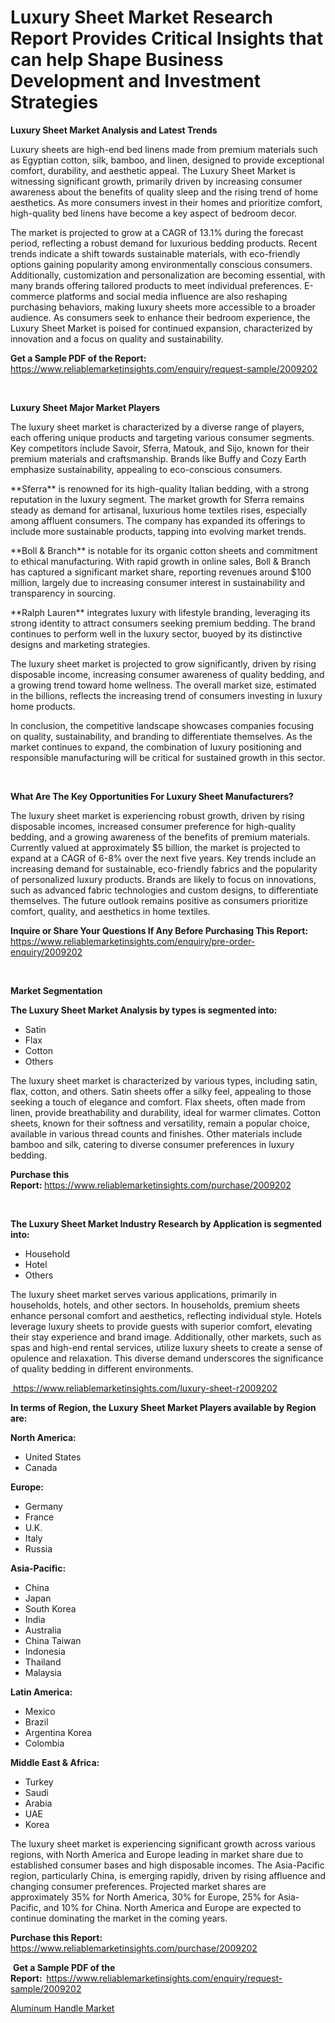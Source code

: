 <p><h1>Luxury Sheet Market Research Report Provides Critical Insights that can help Shape Business Development and Investment Strategies</h1></p><p><strong>Luxury Sheet Market Analysis and Latest Trends</strong></p>
<p><p>Luxury sheets are high-end bed linens made from premium materials such as Egyptian cotton, silk, bamboo, and linen, designed to provide exceptional comfort, durability, and aesthetic appeal. The Luxury Sheet Market is witnessing significant growth, primarily driven by increasing consumer awareness about the benefits of quality sleep and the rising trend of home aesthetics. As more consumers invest in their homes and prioritize comfort, high-quality bed linens have become a key aspect of bedroom decor.</p><p>The market is projected to grow at a CAGR of 13.1% during the forecast period, reflecting a robust demand for luxurious bedding products. Recent trends indicate a shift towards sustainable materials, with eco-friendly options gaining popularity among environmentally conscious consumers. Additionally, customization and personalization are becoming essential, with many brands offering tailored products to meet individual preferences. E-commerce platforms and social media influence are also reshaping purchasing behaviors, making luxury sheets more accessible to a broader audience. As consumers seek to enhance their bedroom experience, the Luxury Sheet Market is poised for continued expansion, characterized by innovation and a focus on quality and sustainability.</p></p>
<p><strong>Get a Sample PDF of the Report:&nbsp;</strong> <a href="https://www.reliablemarketinsights.com/enquiry/request-sample/2009202?utm_campaign=2280&utm_medium=2&utm_source=Github&utm_content=ia&utm_term=05042025&utm_id=luxury-sheet">https://www.reliablemarketinsights.com/enquiry/request-sample/2009202</a></p>
<p>&nbsp;</p>
<p><strong>Luxury Sheet Major Market Players</strong></p>
<p><p>The luxury sheet market is characterized by a diverse range of players, each offering unique products and targeting various consumer segments. Key competitors include Savoir, Sferra, Matouk, and Sijo, known for their premium materials and craftsmanship. Brands like Buffy and Cozy Earth emphasize sustainability, appealing to eco-conscious consumers.</p><p>**Sferra** is renowned for its high-quality Italian bedding, with a strong reputation in the luxury segment. The market growth for Sferra remains steady as demand for artisanal, luxurious home textiles rises, especially among affluent consumers. The company has expanded its offerings to include more sustainable products, tapping into evolving market trends.</p><p>**Boll & Branch** is notable for its organic cotton sheets and commitment to ethical manufacturing. With rapid growth in online sales, Boll & Branch has captured a significant market share, reporting revenues around $100 million, largely due to increasing consumer interest in sustainability and transparency in sourcing.</p><p>**Ralph Lauren** integrates luxury with lifestyle branding, leveraging its strong identity to attract consumers seeking premium bedding. The brand continues to perform well in the luxury sector, buoyed by its distinctive designs and marketing strategies.</p><p>The luxury sheet market is projected to grow significantly, driven by rising disposable income, increasing consumer awareness of quality bedding, and a growing trend toward home wellness. The overall market size, estimated in the billions, reflects the increasing trend of consumers investing in luxury home products.</p><p>In conclusion, the competitive landscape showcases companies focusing on quality, sustainability, and branding to differentiate themselves. As the market continues to expand, the combination of luxury positioning and responsible manufacturing will be critical for sustained growth in this sector.</p></p>
<p>&nbsp;</p>
<p><strong>What Are The Key Opportunities For Luxury Sheet Manufacturers?</strong></p>
<p><p>The luxury sheet market is experiencing robust growth, driven by rising disposable incomes, increased consumer preference for high-quality bedding, and a growing awareness of the benefits of premium materials. Currently valued at approximately $5 billion, the market is projected to expand at a CAGR of 6-8% over the next five years. Key trends include an increasing demand for sustainable, eco-friendly fabrics and the popularity of personalized luxury products. Brands are likely to focus on innovations, such as advanced fabric technologies and custom designs, to differentiate themselves. The future outlook remains positive as consumers prioritize comfort, quality, and aesthetics in home textiles.</p></p>
<p><strong>Inquire or Share Your Questions If Any Before Purchasing This Report:</strong> <a href="https://www.reliablemarketinsights.com/enquiry/pre-order-enquiry/2009202?utm_campaign=2280&utm_medium=2&utm_source=Github&utm_content=ia&utm_term=05042025&utm_id=luxury-sheet">https://www.reliablemarketinsights.com/enquiry/pre-order-enquiry/2009202</a></p>
<p>&nbsp;</p>
<p><strong>Market Segmentation</strong></p>
<p><strong>The Luxury Sheet Market Analysis by types is segmented into:</strong></p>
<p><ul><li>Satin</li><li>Flax</li><li>Cotton</li><li>Others</li></ul></p>
<p><p>The luxury sheet market is characterized by various types, including satin, flax, cotton, and others. Satin sheets offer a silky feel, appealing to those seeking a touch of elegance and comfort. Flax sheets, often made from linen, provide breathability and durability, ideal for warmer climates. Cotton sheets, known for their softness and versatility, remain a popular choice, available in various thread counts and finishes. Other materials include bamboo and silk, catering to diverse consumer preferences in luxury bedding.</p></p>
<p><strong>Purchase this Report:&nbsp;</strong><a href="https://www.reliablemarketinsights.com/purchase/2009202?utm_campaign=2280&utm_medium=2&utm_source=Github&utm_content=ia&utm_term=05042025&utm_id=luxury-sheet">https://www.reliablemarketinsights.com/purchase/2009202</a></p>
<p>&nbsp;</p>
<p><strong>The Luxury Sheet Market Industry Research by Application is segmented into:</strong></p>
<p><ul><li>Household</li><li>Hotel</li><li>Others</li></ul></p>
<p><p>The luxury sheet market serves various applications, primarily in households, hotels, and other sectors. In households, premium sheets enhance personal comfort and aesthetics, reflecting individual style. Hotels leverage luxury sheets to provide guests with superior comfort, elevating their stay experience and brand image. Additionally, other markets, such as spas and high-end rental services, utilize luxury sheets to create a sense of opulence and relaxation. This diverse demand underscores the significance of quality bedding in different environments.</p></p>
<p><a href="https://www.reliablemarketinsights.com/luxury-sheet-r2009202?utm_campaign=2280&utm_medium=2&utm_source=Github&utm_content=ia&utm_term=05042025&utm_id=luxury-sheet">&nbsp;https://www.reliablemarketinsights.com/luxury-sheet-r2009202</a></p>
<p><strong>In terms of Region, the Luxury Sheet Market Players available by Region are:</strong></p>
<p>
    <p> <strong> North America: </strong>
        <ul>
            <li>United States</li>
            <li>Canada</li>
        </ul>
        </p> 
    <p> <strong> Europe: </strong>
        <ul>
            <li>Germany</li>
            <li>France</li>
            <li>U.K.</li>
            <li>Italy</li>
            <li>Russia</li>
        </ul>
        </p> 
    <p> <strong> Asia-Pacific: </strong>
        <ul>
            <li>China</li>
            <li>Japan</li>
            <li>South Korea</li>
            <li>India</li>
            <li>Australia</li>
            <li>China Taiwan</li>
            <li>Indonesia</li>
            <li>Thailand</li>
            <li>Malaysia</li>
        </ul>
        </p> 
    <p> <strong> Latin America: </strong>
        <ul>
            <li>Mexico</li>
            <li>Brazil</li>
            <li>Argentina Korea</li>
            <li>Colombia</li>
        </ul>
        </p> 
    <p> <strong> Middle East & Africa: </strong>
        <ul>
            <li>Turkey</li>
            <li>Saudi</li>
            <li>Arabia</li>
            <li>UAE</li>
            <li>Korea</li>
        </ul>
    </p>
    </p>
<p><p>The luxury sheet market is experiencing significant growth across various regions, with North America and Europe leading in market share due to established consumer bases and high disposable incomes. The Asia-Pacific region, particularly China, is emerging rapidly, driven by rising affluence and changing consumer preferences. Projected market shares are approximately 35% for North America, 30% for Europe, 25% for Asia-Pacific, and 10% for China. North America and Europe are expected to continue dominating the market in the coming years.</p></p>
<p><strong>Purchase this Report: </strong><a href="https://www.reliablemarketinsights.com/purchase/2009202?utm_campaign=2280&utm_medium=2&utm_source=Github&utm_content=ia&utm_term=05042025&utm_id=luxury-sheet">https://www.reliablemarketinsights.com/purchase/2009202</a></p>
<p>&nbsp;<strong>Get a Sample PDF of the Report:&nbsp;&nbsp;</strong><a href="https://www.reliablemarketinsights.com/enquiry/request-sample/2009202?utm_campaign=2280&utm_medium=2&utm_source=Github&utm_content=ia&utm_term=05042025&utm_id=luxury-sheet">https://www.reliablemarketinsights.com/enquiry/request-sample/2009202</a></p>
<p><strong></strong></p>
<p><p><a href="https://github.com/NargisHussain75/Market-Research-Report-List-2/blob/main/aluminum-handle-market.md?utm_campaign=2280&utm_medium=2&utm_source=Github&utm_content=ia&utm_term=05042025&utm_id=luxury-sheet">Aluminum Handle Market</a></p></p>
